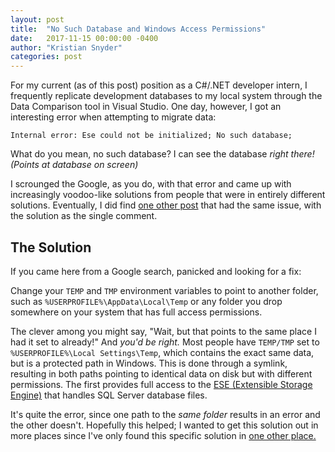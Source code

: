 ```yaml
---
layout: post
title:  "No Such Database and Windows Access Permissions"
date:   2017-11-15 00:00:00 -0400
author: "Kristian Snyder"
categories: post
---
```


For my current (as of this post) position as a C#/.NET developer intern, I frequently replicate development databases to my local system through the Data Comparison tool in Visual Studio. One day, however, I got an interesting error when attempting to migrate data:

```
Internal error: Ese could not be initialized; No such database;
```

What do you mean, no such database? I can see the database *right there! (Points at database on screen)*

I scrounged the Google, as you do, with that error and came up with increasingly voodoo-like solutions from people that were in entirely different solutions. Eventually, I did find [one other post](http://dev.emptywolf.com/2014/10/dbmdl-could-not-be-created-internal.html) that had the same issue, with the solution as the single comment.

## The Solution

If you came here from a Google search, panicked and looking for a fix:

Change your `TEMP` and `TMP` environment variables to point to another folder, such as `%USERPROFILE%\AppData\Local\Temp` or any folder you drop somewhere on your system that has full access permissions.

The clever among you might say, "Wait, but that points to the same place I had it set to already!" And *you'd be right.* Most people have `TEMP/TMP` set to `%USERPROFILE%\Local Settings\Temp`, which contains the exact same data, but is a protected path in Windows. This is done through a symlink, resulting in both paths pointing to identical data on disk but with different permissions. The first provides full access to the [ESE (Extensible Storage Engine)](https://msdn.microsoft.com/en-us/library/gg269259.aspx) that handles SQL Server database files.

It's quite the error, since one path to the *same folder* results in an error and the other doesn't. Hopefully this helped; I wanted to get this solution out in more places since I've only found this specific solution in [one other place.](http://dev.emptywolf.com/2014/10/dbmdl-could-not-be-created-internal.html)
